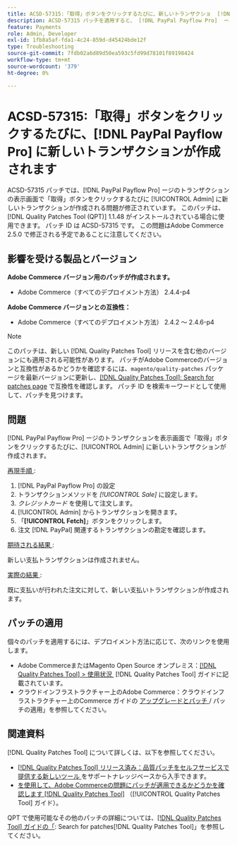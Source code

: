 ```yaml
---
title: ACSD-57315:「取得」ボタンをクリックするたびに、新しいトランザクショ  [!DNL PayPal Payflow Pro]  が作成されます
description: ACSD-57315 パッチを適用すると、 [!DNL PayPal Payflow Pro]  ールバーのトランザクションを表示画面で「取得」ボタンをクリックするたびに新しいトランザクションが作成されるAdobe Commerceの問題が修正されます。[!UICONTROL Admin] の例を以下に示します。
feature: Payments
role: Admin, Developer
exl-id: 1fb8a5af-fda1-4c24-859d-d45424bde12f
type: Troubleshooting
source-git-commit: 7fdb02a6d89d50ea593c5fd99d78101f89198424
workflow-type: tm+mt
source-wordcount: '379'
ht-degree: 0%

---
```


# ACSD-57315:「取得」ボタンをクリックするたびに、[!DNL PayPal Payflow Pro] に新しいトランザクションが作成されます

ACSD-57315 パッチでは、[!DNL PayPal Payflow Pro] ージのトランザクションの表示画面で「取得」ボタンをクリックするたびに [!UICONTROL Admin] に新しいトランザクションが作成される問題が修正されています。 このパッチは、[!DNL Quality Patches Tool (QPT)] 1.1.48 がインストールされている場合に使用できます。 パッチ ID は ACSD-57315 です。 この問題はAdobe Commerce 2.5.0 で修正される予定であることに注意してください。

## 影響を受ける製品とバージョン

**Adobe Commerce バージョン用のパッチが作成されます。**

* Adobe Commerce（すべてのデプロイメント方法） 2.4.4-p4

**Adobe Commerce バージョンとの互換性：**

* Adobe Commerce（すべてのデプロイメント方法） 2.4.2 ～ 2.4.6-p4

>[!NOTE]
>
>このパッチは、新しい [!DNL Quality Patches Tool] リリースを含む他のバージョンにも適用される可能性があります。 パッチがAdobe Commerceのバージョンと互換性があるかどうかを確認するには、`magento/quality-patches` パッケージを最新バージョンに更新し、[[!DNL Quality Patches Tool]: Search for patches page](https://experienceleague.adobe.com/tools/commerce-quality-patches/index.html?lang=ja) で互換性を確認します。 パッチ ID を検索キーワードとして使用して、パッチを見つけます。

## 問題

[!DNL PayPal Payflow Pro] ージのトランザクションを表示画面で「取得」ボタンをクリックするたびに、[!UICONTROL Admin] に新しいトランザクションが作成されます。

<u> 再現手順 </u>:

1. [!DNL PayPal Payflow Pro] の設定
1. トランザクションメソッドを *[!UICONTROL Sale]* に設定します。
1. *クレジットカード* を使用して注文します。
1. [!UICONTROL Admin] からトランザクションを開きます。
1. 「**[!UICONTROL Fetch]**」ボタンをクリックします。
1. 注文 [!DNL PayPal] 関連するトランザクションの勘定を確認します。

<u> 期待される結果 </u>:

新しい支払トランザクションは作成されません。

<u> 実際の結果 </u>:

既に支払いが行われた注文に対して、新しい支払いトランザクションが作成されます。

## パッチの適用

個々のパッチを適用するには、デプロイメント方法に応じて、次のリンクを使用します。

* Adobe CommerceまたはMagento Open Source オンプレミス：[[!DNL Quality Patches Tool] > 使用状況 &#x200B;](/help/tools/quality-patches-tool/usage.md) [!DNL Quality Patches Tool] ガイドに記載されています。
* クラウドインフラストラクチャー上のAdobe Commerce：クラウドインフラストラクチャー上のCommerce ガイドの [&#x200B; アップグレードとパッチ &#x200B;](https://experienceleague.adobe.com/docs/commerce-cloud-service/user-guide/develop/upgrade/apply-patches.html?lang=ja)/ パッチの適用」を参照してください。

## 関連資料

[!DNL Quality Patches Tool] について詳しくは、以下を参照してください。

* [[!DNL Quality Patches Tool]  リリース済み：品質パッチをセルフサービスで提供する新しいツール &#x200B;](https://experienceleague.adobe.com/ja/docs/commerce-operations/tools/quality-patches-tool/quality-patches-tool-to-self-serve-quality-patches) をサポートナレッジベースから入手できます。
* [&#x200B; を使用して、Adobe Commerceの問題にパッチが適用できるかどうかを確認します  [!DNL Quality Patches Tool]](/help/tools/quality-patches-tool/patches-available-in-qpt/check-patch-for-magento-issue-with-magento-quality-patches.md) （[!UICONTROL Quality Patches Tool] ガイド）。


QPT で使用可能なその他のパッチの詳細については、[[!DNL Quality Patches Tool] ガイドの「](https://experienceleague.adobe.com/tools/commerce-quality-patches/index.html?lang=ja): Search for patches[!DNL Quality Patches Tool]」を参照してください。
